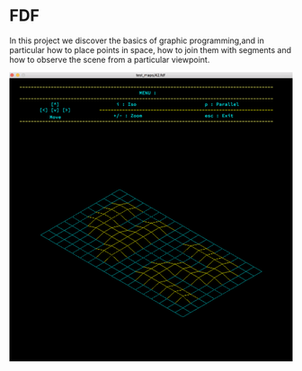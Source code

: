 # FDF

In this project we discover the basics of graphic programming,and in particular how to place points in space, how to join them with segments and how to observe the scene from a particular viewpoint.


![](https://raw.githubusercontent.com/Szakariia/FDF/master/img.png)
